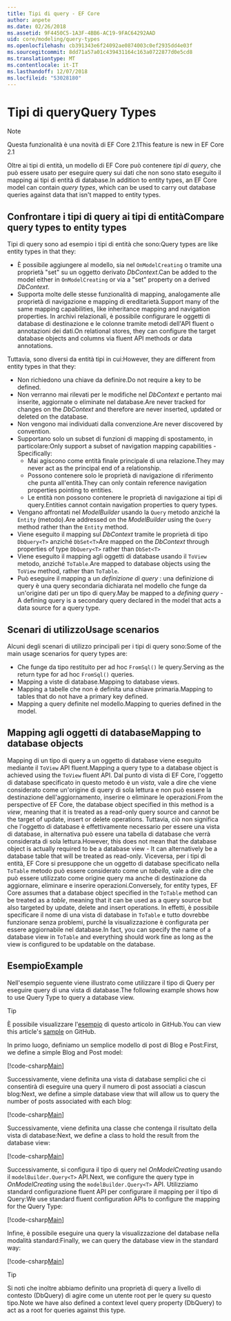 ```yaml
---
title: Tipi di query - EF Core
author: anpete
ms.date: 02/26/2018
ms.assetid: 9F4450C5-1A3F-4BB6-AC19-9FAC64292AAD
uid: core/modeling/query-types
ms.openlocfilehash: cb391343e6f24092ae0874003c0ef2935dd4e03f
ms.sourcegitcommit: 8dd71a57a01c439431164c163a0722877d0e5cd8
ms.translationtype: MT
ms.contentlocale: it-IT
ms.lasthandoff: 12/07/2018
ms.locfileid: "53028180"
---
```

# <a name="query-types"></a><span data-ttu-id="dd890-102">Tipi di query</span><span class="sxs-lookup"><span data-stu-id="dd890-102">Query Types</span></span>
> [!NOTE]
> <span data-ttu-id="dd890-103">Questa funzionalità è una novità di EF Core 2.1</span><span class="sxs-lookup"><span data-stu-id="dd890-103">This feature is new in EF Core 2.1</span></span>

<span data-ttu-id="dd890-104">Oltre ai tipi di entità, un modello di EF Core può contenere _tipi di query_, che può essere usato per eseguire query sui dati che non sono stato eseguito il mapping ai tipi di entità di database.</span><span class="sxs-lookup"><span data-stu-id="dd890-104">In addition to entity types, an EF Core model can contain _query types_, which can be used to carry out database queries against data that isn't mapped to entity types.</span></span>

## <a name="compare-query-types-to-entity-types"></a><span data-ttu-id="dd890-105">Confrontare i tipi di query ai tipi di entità</span><span class="sxs-lookup"><span data-stu-id="dd890-105">Compare query types to entity types</span></span>

<span data-ttu-id="dd890-106">Tipi di query sono ad esempio i tipi di entità che sono:</span><span class="sxs-lookup"><span data-stu-id="dd890-106">Query types are like entity types in that they:</span></span>

- <span data-ttu-id="dd890-107">È possibile aggiungere al modello, sia nel `OnModelCreating` o tramite una proprietà "set" su un oggetto derivato _DbContext_.</span><span class="sxs-lookup"><span data-stu-id="dd890-107">Can be added to the model either in `OnModelCreating` or via a "set" property on a derived _DbContext_.</span></span>
- <span data-ttu-id="dd890-108">Supporta molte delle stesse funzionalità di mapping, analogamente alle proprietà di navigazione e mapping di ereditarietà.</span><span class="sxs-lookup"><span data-stu-id="dd890-108">Support many of the same mapping capabilities, like inheritance mapping and navigation properties.</span></span> <span data-ttu-id="dd890-109">In archivi relazionali, è possibile configurare le oggetti di database di destinazione e le colonne tramite metodi dell'API fluent o annotazioni dei dati.</span><span class="sxs-lookup"><span data-stu-id="dd890-109">On relational stores, they can configure the target database objects and columns via fluent API methods or data annotations.</span></span>

<span data-ttu-id="dd890-110">Tuttavia, sono diversi da entità tipi in cui:</span><span class="sxs-lookup"><span data-stu-id="dd890-110">However, they are different from entity types in that they:</span></span>

- <span data-ttu-id="dd890-111">Non richiedono una chiave da definire.</span><span class="sxs-lookup"><span data-stu-id="dd890-111">Do not require a key to be defined.</span></span>
- <span data-ttu-id="dd890-112">Non verranno mai rilevati per le modifiche nel _DbContext_ e pertanto mai inserite, aggiornate o eliminate nel database.</span><span class="sxs-lookup"><span data-stu-id="dd890-112">Are never tracked for changes on the _DbContext_ and therefore are never inserted, updated or deleted on the database.</span></span>
- <span data-ttu-id="dd890-113">Non vengono mai individuati dalla convenzione.</span><span class="sxs-lookup"><span data-stu-id="dd890-113">Are never discovered by convention.</span></span>
- <span data-ttu-id="dd890-114">Supportano solo un subset di funzioni di mapping di spostamento, in particolare:</span><span class="sxs-lookup"><span data-stu-id="dd890-114">Only support a subset of navigation mapping capabilities - Specifically:</span></span>
  - <span data-ttu-id="dd890-115">Mai agiscono come entità finale principale di una relazione.</span><span class="sxs-lookup"><span data-stu-id="dd890-115">They may never act as the principal end of a relationship.</span></span>
  - <span data-ttu-id="dd890-116">Possono contenere solo le proprietà di navigazione di riferimento che punta all'entità.</span><span class="sxs-lookup"><span data-stu-id="dd890-116">They can only contain reference navigation properties pointing to entities.</span></span>
  - <span data-ttu-id="dd890-117">Le entità non possono contenere le proprietà di navigazione ai tipi di query.</span><span class="sxs-lookup"><span data-stu-id="dd890-117">Entities cannot contain navigation properties to query types.</span></span>
- <span data-ttu-id="dd890-118">Vengano affrontati nel _ModelBuilder_ usando la `Query` metodo anziché la `Entity` (metodo).</span><span class="sxs-lookup"><span data-stu-id="dd890-118">Are addressed on the _ModelBuilder_ using the `Query` method rather than the `Entity` method.</span></span>
- <span data-ttu-id="dd890-119">Viene eseguito il mapping sul _DbContext_ tramite le proprietà di tipo `DbQuery<T>` anziché `DbSet<T>`</span><span class="sxs-lookup"><span data-stu-id="dd890-119">Are mapped on the _DbContext_ through properties of type `DbQuery<T>` rather than `DbSet<T>`</span></span>
- <span data-ttu-id="dd890-120">Viene eseguito il mapping agli oggetti di database usando il `ToView` metodo, anziché `ToTable`.</span><span class="sxs-lookup"><span data-stu-id="dd890-120">Are mapped to database objects using the `ToView` method, rather than `ToTable`.</span></span>
- <span data-ttu-id="dd890-121">Può eseguire il mapping a un _definizione di query_ : una definizione di query è una query secondaria dichiarata nel modello che funge da un'origine dati per un tipo di query.</span><span class="sxs-lookup"><span data-stu-id="dd890-121">May be mapped to a _defining query_ - A defining query is a secondary query declared in the model that acts a data source for a query type.</span></span>

## <a name="usage-scenarios"></a><span data-ttu-id="dd890-122">Scenari di utilizzo</span><span class="sxs-lookup"><span data-stu-id="dd890-122">Usage scenarios</span></span>

<span data-ttu-id="dd890-123">Alcuni degli scenari di utilizzo principali per i tipi di query sono:</span><span class="sxs-lookup"><span data-stu-id="dd890-123">Some of the main usage scenarios for query types are:</span></span>

- <span data-ttu-id="dd890-124">Che funge da tipo restituito per ad hoc `FromSql()` le query.</span><span class="sxs-lookup"><span data-stu-id="dd890-124">Serving as the return type for ad hoc `FromSql()` queries.</span></span>
- <span data-ttu-id="dd890-125">Mapping a viste di database.</span><span class="sxs-lookup"><span data-stu-id="dd890-125">Mapping to database views.</span></span>
- <span data-ttu-id="dd890-126">Mapping a tabelle che non è definita una chiave primaria.</span><span class="sxs-lookup"><span data-stu-id="dd890-126">Mapping to tables that do not have a primary key defined.</span></span>
- <span data-ttu-id="dd890-127">Mapping a query definite nel modello.</span><span class="sxs-lookup"><span data-stu-id="dd890-127">Mapping to queries defined in the model.</span></span>

## <a name="mapping-to-database-objects"></a><span data-ttu-id="dd890-128">Mapping agli oggetti di database</span><span class="sxs-lookup"><span data-stu-id="dd890-128">Mapping to database objects</span></span>

<span data-ttu-id="dd890-129">Mapping di un tipo di query a un oggetto di database viene eseguito mediante il `ToView` API fluent.</span><span class="sxs-lookup"><span data-stu-id="dd890-129">Mapping a query type to a database object is achieved using the `ToView` fluent API.</span></span> <span data-ttu-id="dd890-130">Dal punto di vista di EF Core, l'oggetto di database specificato in questo metodo è un _vista_, vale a dire che viene considerato come un'origine di query di sola lettura e non può essere la destinazione dell'aggiornamento, inserire o eliminare le operazioni.</span><span class="sxs-lookup"><span data-stu-id="dd890-130">From the perspective of EF Core, the database object specified in this method is a _view_, meaning that it is treated as a read-only query source and cannot be the target of update, insert or delete operations.</span></span> <span data-ttu-id="dd890-131">Tuttavia, ciò non significa che l'oggetto di database è effettivamente necessario per essere una vista di database, in alternativa può essere una tabella di database che verrà considerata di sola lettura.</span><span class="sxs-lookup"><span data-stu-id="dd890-131">However, this does not mean that the database object is actually required to be a database view - It can alternatively be a database table that will be treated as read-only.</span></span> <span data-ttu-id="dd890-132">Viceversa, per i tipi di entità, EF Core si presuppone che un oggetto di database specificato nella `ToTable` metodo può essere considerato come un _tabella_, vale a dire che può essere utilizzato come origine query ma anche di destinazione da aggiornare, eliminare e inserire operazioni.</span><span class="sxs-lookup"><span data-stu-id="dd890-132">Conversely, for entity types, EF Core assumes that a database object specified in the `ToTable` method can be treated as a _table_, meaning that it can be used as a query source but also targeted by update, delete and insert operations.</span></span> <span data-ttu-id="dd890-133">In effetti, è possibile specificare il nome di una vista di database in `ToTable` e tutto dovrebbe funzionare senza problemi, purché la visualizzazione è configurata per essere aggiornabile nel database.</span><span class="sxs-lookup"><span data-stu-id="dd890-133">In fact, you can specify the name of a database view in `ToTable` and everything should work fine as long as the view is configured to be updatable on the database.</span></span>

## <a name="example"></a><span data-ttu-id="dd890-134">Esempio</span><span class="sxs-lookup"><span data-stu-id="dd890-134">Example</span></span>

<span data-ttu-id="dd890-135">Nell'esempio seguente viene illustrato come utilizzare il tipo di Query per eseguire query di una vista di database.</span><span class="sxs-lookup"><span data-stu-id="dd890-135">The following example shows how to use Query Type to query a database view.</span></span>

> [!TIP]
> <span data-ttu-id="dd890-136">È possibile visualizzare l'[esempio](https://github.com/aspnet/EntityFramework.Docs/tree/master/samples/core/QueryTypes) di questo articolo in GitHub.</span><span class="sxs-lookup"><span data-stu-id="dd890-136">You can view this article's [sample](https://github.com/aspnet/EntityFramework.Docs/tree/master/samples/core/QueryTypes) on GitHub.</span></span>

<span data-ttu-id="dd890-137">In primo luogo, definiamo un semplice modello di post di Blog e Post:</span><span class="sxs-lookup"><span data-stu-id="dd890-137">First, we define a simple Blog and Post model:</span></span>

[!code-csharp[Main](../../../samples/core/QueryTypes/Program.cs#Entities)]

<span data-ttu-id="dd890-138">Successivamente, viene definita una vista di database semplici che ci consentirà di eseguire una query il numero di post associati a ciascun blog:</span><span class="sxs-lookup"><span data-stu-id="dd890-138">Next, we define a simple database view that will allow us to query the number of posts associated with each blog:</span></span>

[!code-csharp[Main](../../../samples/core/QueryTypes/Program.cs#View)]

<span data-ttu-id="dd890-139">Successivamente, viene definita una classe che contenga il risultato della vista di database:</span><span class="sxs-lookup"><span data-stu-id="dd890-139">Next, we define a class to hold the result from the database view:</span></span>

[!code-csharp[Main](../../../samples/core/QueryTypes/Program.cs#QueryType)]

<span data-ttu-id="dd890-140">Successivamente, si configura il tipo di query nel _OnModelCreating_ usando il `modelBuilder.Query<T>` API.</span><span class="sxs-lookup"><span data-stu-id="dd890-140">Next, we configure the query type in _OnModelCreating_ using the `modelBuilder.Query<T>` API.</span></span>
<span data-ttu-id="dd890-141">Utilizziamo standard configurazione fluent API per configurare il mapping per il tipo di Query:</span><span class="sxs-lookup"><span data-stu-id="dd890-141">We use standard fluent configuration APIs to configure the mapping for the Query Type:</span></span>

[!code-csharp[Main](../../../samples/core/QueryTypes/Program.cs#Configuration)]

<span data-ttu-id="dd890-142">Infine, è possibile eseguire una query la visualizzazione del database nella modalità standard:</span><span class="sxs-lookup"><span data-stu-id="dd890-142">Finally, we can query the database view in the standard way:</span></span>

[!code-csharp[Main](../../../samples/core/QueryTypes/Program.cs#Query)]

> [!TIP]
> <span data-ttu-id="dd890-143">Si noti che inoltre abbiamo definito una proprietà di query a livello di contesto (DbQuery) di agire come un utente root per le query su questo tipo.</span><span class="sxs-lookup"><span data-stu-id="dd890-143">Note we have also defined a context level query property (DbQuery) to act as a root for queries against this type.</span></span>
